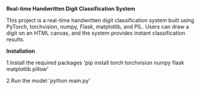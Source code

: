 **Real-time Handwritten Digit Classification System**

This project is a real-time handwritten digit classification system built using PyTorch, torchvision, numpy, Flask, matplotlib, and PIL. 
Users can draw a digit on an HTML canvas, and the system provides instant classification results.

**Installation**

1.Install the required packages
  'pip install torch torchvision numpy flask matplotlib pillow'

2.Run the model
  'python main.py'

